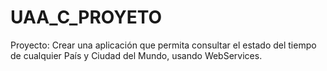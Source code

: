 # UAA_C_PROYETO
Proyecto: Crear una aplicación que permita consultar el estado del tiempo de cualquier País y Ciudad del Mundo, usando WebServices.
